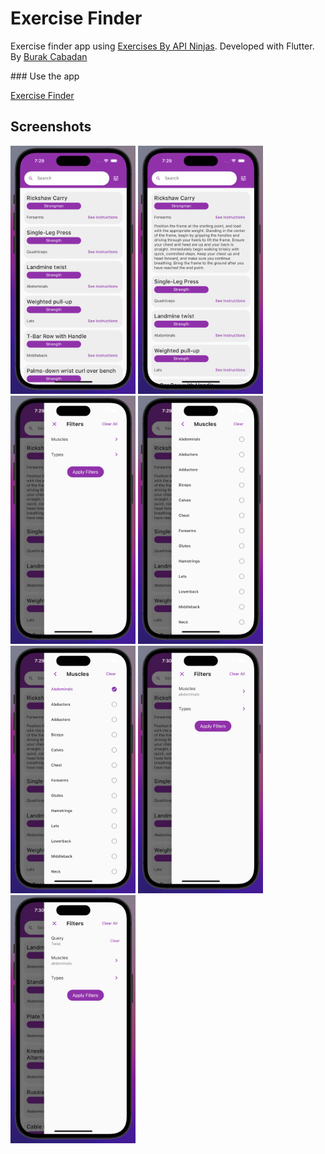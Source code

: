 # Exercise Finder

Exercise finder app using [Exercises By API Ninjas](https://rapidapi.com/apininjas/api/exercises-by-api-ninjas/). Developed with Flutter. By [Burak Cabadan](https://burakcbdn.me)

### Use the app

[Exercise Finder](https://exercise-finder-tau.vercel.app/#/)

## Screenshots

<img src="./screenshots/1.png" alt="Screenshot 1" width="200"/>
<img src="./screenshots/2.png" alt="Screenshot 1" width="200"/>
<img src="./screenshots/3.png" alt="Screenshot 1" width="200"/>
<img src="./screenshots/4.png" alt="Screenshot 1" width="200"/>
<img src="./screenshots/5.png" alt="Screenshot 1" width="200"/>
<img src="./screenshots/6.png" alt="Screenshot 1" width="200"/>
<img src="./screenshots/7.png" alt="Screenshot 1" width="200"/>